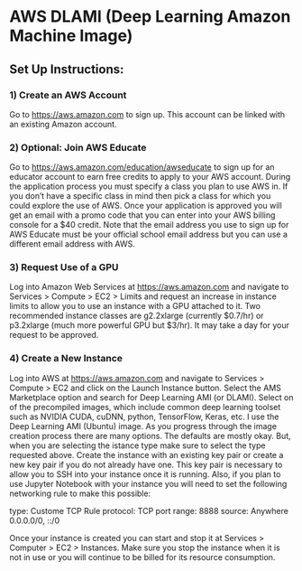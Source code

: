 # AWS DLAMI (Deep Learning Amazon Machine Image)

## Set Up Instructions:

### 1) Create an AWS Account

Go to https://aws.amazon.com to sign up. This account can be linked with an existing Amazon account.

### 2) Optional: Join AWS Educate

Go to https://aws.amazon.com/education/awseducate to sign up for an educator account to earn free credits to apply to your AWS account. During the application process you must specify a class you plan to use AWS in. If you don’t have a specific class in mind then pick a class for which you could explore the use of AWS. Once your application is approved you will get an email with a promo code that you can enter into your AWS billing console for a $40 credit. Note that the email address you use to sign up for AWS Educate must be your official school email address but you can use a different email address with AWS. 

### 3) Request Use of a GPU

Log into Amazon Web Services at https://aws.amazon.com and navigate to Services > Compute > EC2 > Limits and request an increase in instance limits to allow you to use an instance with a GPU attached to it. Two recommended instance classes are g2.2xlarge (currently $0.7/hr) or p3.2xlarge (much more powerful GPU but $3/hr). It may take a day for your request to be approved.

### 4) Create a New Instance

Log into AWS at https://aws.amazon.com and navigate to Services > Compute > EC2 and click on the Launch Instance button. Select the AMS Marketplace option and search for Deep Learning AMI (or DLAMI). Select on of the precompiled images, which include common deep learning toolset such as NVIDIA CUDA, cuDNN, python, TensorFlow, Keras, etc. I use the Deep Learning AMI (Ubuntu) image. As you progress through the image creation process there are many options. The defaults are mostly okay. But, when you are selecting the istance type make sure to select the type requested above. Create the instance with an existing key pair or create a new key pair if you do not already have one. This key pair is necessary to allow you to SSH into your instance once it is running. Also, if you plan to use Jupyter Notebook with your instance you will need to set the following networking rule to make this possible:

type: Custome TCP Rule
protocol: TCP
port range: 8888
source: Anywhere 0.0.0.0/0, ::/0

Once your instance is created you can start and stop it at Services > Computer > EC2 > Instances. Make sure you stop the instance when it is not in use or you will continue to be billed for its resource consumption. 

